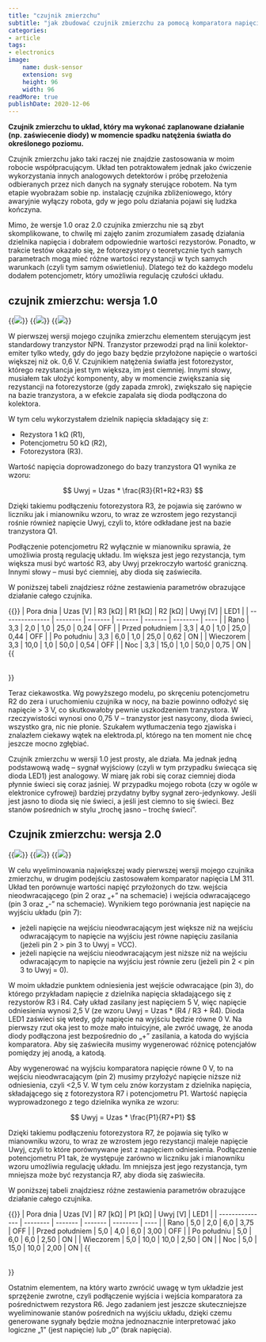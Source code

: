 ```yaml
---
title: "czujnik zmierzchu"
subtitle: "jak zbudować czujnik zmierzchu za pomocą komparatora napięcia LM 311"
categories:
- article
tags:
- electronics
image:
    name: dusk-sensor
    extension: svg
    height: 96
    width: 96
readMore: true
publishDate: 2020-12-06
---
```

**Czujnik zmierzchu to układ, który ma wykonać zaplanowane działanie (np. zaświecenie diody) w momencie spadku natężenia światła do określonego poziomu.**
<!--more-->
Czujnik zmierzchu jako taki raczej nie znajdzie zastosowania w moim robocie współpracującym. Układ ten potraktowałem jednak jako ćwiczenie wykorzystania innych analogowych detektorów i próbę przełożenia odbieranych przez nich danych na sygnały sterujące robotem. Na tym etapie wyobrażam sobie np. instalację czujnika zbliżeniowego, który awaryjnie wyłączy robota, gdy w jego polu działania pojawi się ludzka kończyna.

Mimo, że wersje 1.0 oraz 2.0 czujnika zmierzchu nie są zbyt skomplikowane, to chwilę mi zajęło zanim zrozumiałem zasadę działania dzielnika napięcia i dobrałem odpowiednie wartości rezystorów. Ponadto, w trakcie testów okazało się, że fotorezystory o teoretycznie tych samych parametrach mogą mieć różne wartości rezystancji w tych samych warunkach (czyli tym samym oświetleniu). Dlatego też do każdego modelu dodałem potencjometr, który umożliwia regulację czułości układu.

## czujnik zmierzchu: wersja 1.0

{{<image src="dusk-sensor-v10-20201205-bb.webp" caption="Wizualizacja czujnika zmierzchu v. 1.0">}}
{{<image src="dusk-sensor-v10-20201205-scheme.webp" caption="Schemat czujnika zmierzchu v. 1.0">}}
{{<image src="dusk-sensor-v10-20201205-photo.webp" caption="Fotografia czujnika zmierzchu v. 1.0">}}

W pierwszej wersji mojego czujnika zmierzchu elementem sterującym jest standardowy tranzystor NPN. Tranzystor przewodzi prąd na linii kolektor-emiter tylko wtedy, gdy do jego bazy będzie przyłożone napięcie o wartości większej niż ok. 0,6 V. Czujnikiem natężenia światła jest fotorezystor, którego rezystancja jest tym większa, im jest ciemniej. Innymi słowy, musiałem tak ułożyć komponenty, aby w momencie zwiększania się rezystancji na fotorezystorze (gdy zapada zmrok), zwiększało się napięcie na bazie tranzystora, a w efekcie zapalała się dioda podłączona do kolektora.

W tym celu wykorzystałem dzielnik napięcia składający się z:
* Rezystora 1 kΩ (R1),
* Potencjometru 50 kΩ (R2),
* Fotorezystora (R3).

Wartość napięcia doprowadzonego do bazy tranzystora Q1 wynika ze wzoru:

$$ Uwyj = Uzas * \frac{R3}{R1+R2+R3} $$

Dzięki takiemu podłączeniu fotorezystora R3, że pojawia się zarówno w liczniku jak i mianowniku wzoru, to wraz ze wzrostem jego rezystancji rośnie również napięcie Uwyj, czyli to, które odkładane jest na bazie tranzystora Q1.

Podłączenie potencjometru R2 wyłącznie w mianowniku sprawia, że umożliwia prostą regulację układu. Im większa jest jego rezystancja, tym większa musi być wartość R3, aby Uwyj przekroczyło wartość graniczną. Innymi słowy – musi być ciemniej, aby dioda się zaświeciła.

W poniższej tabeli znajdziesz różne zestawienia parametrów obrazujące działanie całego czujnika.

{{<table>}}
| Pora dnia       | Uzas [V] | R3 [kΩ] | R1 [kΩ] | R2 [kΩ] | Uwyj [V] | LED1 |
| --------------- | -------- | ------- | ------- | ------- | -------- | ---- |
| Rano            | 3,3      | 2,0     | 1,0     | 25,0    | 0,24     | OFF  |
| Przed południem | 3,3      | 4,0     | 1,0     | 25,0    | 0,44     | OFF  |
| Po południu     | 3,3      | 6,0     | 1,0     | 25,0    | 0,62     | ON   |
| Wieczorem       | 3,3      | 10,0    | 1,0     | 50,0    | 0,54     | OFF  |
| Noc             | 3,3      | 15,0    | 1,0     | 50,0    | 0,75     | ON   |
{{</table>}}

Teraz ciekawostka. Wg powyższego modelu, po skręceniu potencjometru R2 do zera i uruchomieniu czujnika w nocy, na bazie powinno odłożyć się napięcie > 3 V, co skutkowałoby pewnie uszkodzeniem tranzystora. W rzeczywistości wynosi ono 0,75 V – tranzystor jest nasycony, dioda świeci, wszystko gra, nic nie płonie. Szukałem wytłumaczenia tego zjawiska i znalazłem ciekawy wątek na elektroda.pl, którego na ten moment nie chcę jeszcze mocno zgłębiać.

Czujnik zmierzchu w wersji 1.0 jest prosty, ale działa. Ma jednak jedną podstawową wadę – sygnał wyjściowy (czyli w tym przypadku świecąca się dioda LED1) jest analogowy. W miarę jak robi się coraz ciemniej dioda płynnie świeci się coraz jaśniej. W przypadku mojego robota (czy w ogóle w elektronice cyfrowej) bardziej przydatny byłby sygnał zero-jedynkowy. Jeśli jest jasno to dioda się nie świeci, a jeśli jest ciemno to się świeci. Bez stanów pośrednich w stylu „trochę jasno – trochę świeci”.

## Czujnik zmierzchu: wersja 2.0


{{<image src="dusk-sensor-v20-20201211-bb.webp" caption="Wizualizacja czujnika zmierzchu v. 1.0">}}
{{<image src="dusk-sensor-v20-20201211-scheme.webp" caption="Schemat czujnika zmierzchu v. 1.0">}}
{{<image src="dusk-sensor-v20-20201211-photo.webp" caption="Fotografia czujnika zmierzchu v. 1.0">}}

W celu wyeliminowania największej wady pierwszej wersji mojego czujnika zmierzchu, w drugim podejściu zastosowałem komparator napięcia LM 311. Układ ten porównuje wartości napięć przyłożonych do tzw. wejścia nieodwracającego (pin 2 oraz „+” na schemacie) i wejścia odwracającego (pin 3 oraz „-” na schemacie). Wynikiem tego porównania jest napięcie na wyjściu układu (pin 7):
* jeżeli napięcie na wejściu nieodwracającym jest większe niż na wejściu odwracającym to napięcie na wyjściu jest równe napięciu zasilania (jeżeli pin 2 > pin 3 to Uwyj = VCC).
* jeżeli napięcie na wejściu nieodwracającym jest niższe niż na wejściu odwracającym to napięcie na wyjściu jest równie zeru (jeżeli pin 2 < pin 3 to Uwyj = 0).

W moim układzie punktem odniesienia jest wejście odwracające (pin 3), do którego przykładam napięcie z dzielnika napięcia składającego się z rezystorów R3 i R4. Cały układ zasilany jest napięciem 5 V, więc napięcie odniesienia wynosi 2,5 V (ze wzoru Uwyj = Uzas * (R4 / R3 + R4). Dioda LED1 zaświeci się wtedy, gdy napięcie na wyjściu będzie równe 0 V. Na pierwszy rzut oka jest to może mało intuicyjne, ale zwróć uwagę, że anoda diody podłączona jest bezpośrednio do „+” zasilania, a katoda do wyjścia komparatora. Aby się zaświeciła musimy wygenerować różnicę potencjałów pomiędzy jej anodą, a katodą.

Aby wygenerować na wyjściu komparatora napięcie równe 0 V, to na wejściu nieodwracającym (pin 2) musimy przyłożyć napięcie niższe niż odniesienia, czyli <2,5 V. W tym celu znów korzystam z dzielnika napięcia, składającego się z fotorezystora R7 i potencjometru P1. Wartość napięcia wyprowadzonego z tego dzielnika wynika ze wzoru:

$$ Uwyj = Uzas * \frac{P1}{R7+P1} $$

Dzięki takiemu podłączeniu fotorezystora R7, że pojawia się tylko w mianowniku wzoru, to wraz ze wzrostem jego rezystancji maleje napięcie Uwyj, czyli to które porównywane jest z napięciem odniesienia. Podłączenie potencjometru P1 tak, że występuje zarówno w liczniku jak i mianowniku wzoru umożliwia regulację układu. Im mniejsza jest jego rezystancja, tym mniejsza może być rezystancja R7, aby dioda się zaświeciła.

W poniższej tabeli znajdziesz różne zestawienia parametrów obrazujące działanie całego czujnika.

{{<table>}}
| Pora dnia       | Uzas [V] | R7 [kΩ] | P1 [kΩ] | Uwyj [V] | LED1 |
| --------------- | -------- | ------- | ------- | -------- | ---- |
| Rano            | 5,0      | 2,0     | 6,0     | 3,75     | OFF  |
| Przed południem | 5,0      | 4,0     | 6,0     | 3,00     | OFF  |
| Po południu     | 5,0      | 6,0     | 6,0     | 2,50     | ON   |
| Wieczorem       | 5,0      | 10,0    | 10,0    | 2,50     | ON   |
| Noc             | 5,0      | 15,0    | 10,0    | 2,00     | ON   |
{{</table>}}

Ostatnim elementem, na który warto zwrócić uwagę w tym układzie jest sprzężenie zwrotne, czyli podłączenie wyjścia i wejścia komparatora za pośrednictwem rezystora R6. Jego zadaniem jest jeszcze skuteczniejsze wyeliminowanie stanów pośrednich na wyjściu układu, dzięki czemu generowane sygnały będzie można jednoznacznie interpretować jako logiczne „1” (jest napięcie) lub „0” (brak napięcia).